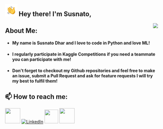 ## <img src="https://raw.githubusercontent.com/AVS1508/AVS1508/master/assets/Hand%20Wave.gif" width="40" height="40"> Hey there! I'm Susnato,
<img align="right" src="https://github-readme-stats.vercel.app/api?username=susnato">

## About Me:
 - ####  My name is Susnato Dhar and I love to code in Python and love ML!
 - #### I regularly participate in Kaggle Competitions if you need a teammate you can participate with me!  
 - #### Don't forget to checkout my Github repositories and feel free to make an issue, submit a Pull Request and ask for feature requests I will try my best to fulfil them!


## 📫 How to reach me: 
<p align="left">
  <a href="mailto:susnatodhar10@gmail.com"><img src="https://img.icons8.com/bubbles/50/000000/gmail" width="50" height="50"></a>
  <a href="https://www.linkedin.com/in/susnato-dhar-922239211/"><img src="https://img.icons8.com/bubbles/50/000000/linkedin" alt="LinkedIn" width="50" height="50"></a>
  <a href="https://www.kaggle.com/susnato"><img src="https://cdn.iconscout.com/icon/free/png-128/kaggle-3630138-3031270.png" width="45" height="45"></a>
  <a href="https://discord.gg/user/Susnato Dhar#0236"><img src="https://img.icons8.com/bubbles/50/000000/discord" width="50" height="50"></a>
</p>







